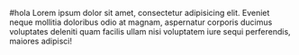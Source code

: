 #hola
Lorem ipsum dolor sit amet, consectetur adipisicing elit. Eveniet neque mollitia doloribus odio at magnam, aspernatur corporis ducimus voluptates deleniti quam facilis ullam nisi voluptatem iure sequi perferendis, maiores adipisci!